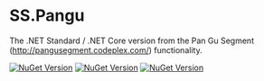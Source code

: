 # SS.Pangu
The .NET Standard / .NET Core version from the Pan Gu Segment (http://pangusegment.codeplex.com/) functionality.

[![NuGet Version](https://img.shields.io/nuget/v/ss.pangu.svg?style=flat)](https://www.nuget.org/packages?q=ss.pangu) 
[![NuGet Version](https://img.shields.io/nuget/v/ss.pangu.highlight.svg?style=flat)](https://www.nuget.org/packages?q=ss.pangu.highlight) 
[![NuGet Version](https://img.shields.io/nuget/v/ss.pangu.lucene.analyzer.svg?style=flat)](https://www.nuget.org/packages?q=ss.pangu.lucene.analyzer) 
